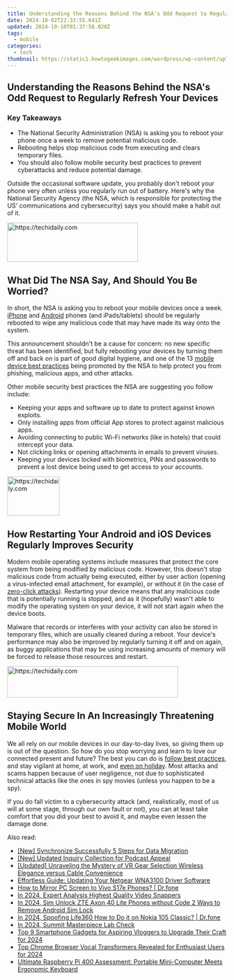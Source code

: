 ```yaml
---
title: Understanding the Reasons Behind the NSA's Odd Request to Regularly Refresh Your Devices
date: 2024-10-02T22:33:55.641Z
updated: 2024-10-10T01:37:58.020Z
tags:
  - mobile
categories:
  - tech
thumbnail: https://static1.howtogeekimages.com/wordpress/wp-content/uploads/2024/07/a-phone-with-a-restart-button-and-the-nsa-logo-in-the-background.jpg
---
```


## Understanding the Reasons Behind the NSA's Odd Request to Regularly Refresh Your Devices

### Key Takeaways

* The National Security Administration (NSA) is asking you to reboot your phone once a week to remove potential malicious code.
* Rebooting helps stop malicious code from executing and clears temporary files.
* You should also follow mobile security best practices to prevent cyberattacks and reduce potential damage.

 Outside the occasional software update, you probably don't reboot your phone very often unless you regularly run out of battery. Here's why the National Security Agency (the NSA, which is responsible for protecting the US' communications and cybersecurity) says you should make a habit out of it.

<!-- affiliate ads begin -->
<a href="https://sentrypc.7eer.net/c/5597632/398449/3022" target="_top" id="398449">
  <img src="//a.impactradius-go.com/display-ad/3022-398449" border="0" alt="https://techidaily.com" width="300" height="90"/>
</a>
<img height="0" width="0" src="https://sentrypc.7eer.net/i/5597632/398449/3022" style="position:absolute;visibility:hidden;" border="0" />
<!-- affiliate ads end -->

##  What Did The NSA Say, And Should You Be Worried?

 In short, the NSA is asking you to reboot your mobile devices once a week. [iPhone](https://location-social.techidaily.com/in-2024-how-to-activate-and-use-life360-ghost-mode-on-nubia-red-magic-8s-proplus-drfone-by-drfone-virtual-android/) and [Android](https://android-frp.techidaily.com/a-step-by-step-guide-on-using-adb-and-fastboot-to-remove-frp-lock-from-your-oppo-reno-11-pro-5g-by-drfone-android/) phones (and iPads/tablets) should be regularly rebooted to wipe any malicious code that may have made its way onto the system.

 This announcement shouldn't be a cause for concern: no new specific threat has been identified, but fully rebooting your devices by turning them off and back on is part of good digital hygiene, and one of the 13 [mobile device best practices](https://s3.documentcloud.org/documents/21018353/nsa-mobile-device-best-practices.pdf "https://s3.documentcloud.org/documents/21018353/nsa-mobile-device-best-practices.pdf") being promoted by the NSA to help protect you from phishing, malicious apps, and other attacks.

 Other mobile security best practices the NSA are suggesting you follow include:

* Keeping your apps and software up to date to protect against known exploits.
* Only installing apps from official App stores to protect against malicious apps.
* Avoiding connecting to public Wi-Fi networks (like in hotels) that could intercept your data.
* Not clicking links or opening attachments in emails to prevent viruses.
* Keeping your devices locked with biometrics, PINs and passwords to prevent a lost device being used to get access to your accounts.

<!-- affiliate ads begin -->
<a href="https://aligracehair.sjv.io/c/5597632/2135408/19272" target="_top" id="2135408">
  <img src="//a.impactradius-go.com/display-ad/19272-2135408" border="0" alt="https://techidaily.com" width="120" height="90"/>
</a>
<img height="0" width="0" src="https://aligracehair.sjv.io/i/5597632/2135408/19272" style="position:absolute;visibility:hidden;" border="0" />
<!-- affiliate ads end -->

##  How Restarting Your Android and iOS Devices Regularly Improves Security

 Modern mobile operating systems include measures that protect the core system from being modified by malicious code. However, this doesn't stop malicious code from actually being executed, either by user action (opening a virus-infected email attachment, for example), or without it (in the case of [zero-click attacks](https://ai-video-tools.techidaily.com/updated-transform-your-videos-into-animated-masterpieces-a-step-by-step-guide/)). Restarting your device means that any malicious code that is potentially running is stopped, and as it (hopefully) wasn't able to modify the operating system on your device, it will not start again when the device boots.

 Malware that records or interferes with your activity can also be stored in temporary files, which are usually cleared during a reboot. Your device's performance may also be improved by regularly turning it off and on again, as buggy applications that may be using increasing amounts of memory will be forced to release those resources and restart.

<!-- affiliate ads begin -->
<a href="https://aligracehair.sjv.io/c/5597632/2135359/19272" target="_top" id="2135359">
  <img src="//a.impactradius-go.com/display-ad/19272-2135359" border="0" alt="https://techidaily.com" width="392" height="72"/>
</a>
<img height="0" width="0" src="https://aligracehair.sjv.io/i/5597632/2135359/19272" style="position:absolute;visibility:hidden;" border="0" />
<!-- affiliate ads end -->

##  Staying Secure In An Increasingly Threatening Mobile World

 We all rely on our mobile devices in our day-to-day lives, so giving them up is out of the question. So how do you stop worrying and learn to love our connected present and future? The best you can do is [follow best practices](https://article-helps.techidaily.com/decoding-firefoxs-pip-multimedia-feature-for-2024/), and stay vigilant at home, at work, and [even on holiday](https://mondly-stories.techidaily.com/expressive-idioms-unveiled-defining-current-english-slang/). Most attacks and scams happen because of user negligence, not due to sophisticated technical attacks like the ones in spy movies (unless you happen to be a spy).

 If you do fall victim to a cybersecurity attack (and, realistically, most of us will at some stage, through our own fault or not), you can at least take comfort that you did your best to avoid it, and maybe even lessen the damage done.

<ins class="adsbygoogle"
     style="display:block"
     data-ad-format="autorelaxed"
     data-ad-client="ca-pub-7571918770474297"
     data-ad-slot="1223367746"></ins>

<ins class="adsbygoogle"
     style="display:block"
     data-ad-client="ca-pub-7571918770474297"
     data-ad-slot="8358498916"
     data-ad-format="auto"
     data-full-width-responsive="true"></ins>

<span class="atpl-alsoreadstyle">Also read:</span>
<div><ul>
<li><a href="https://some-skills.techidaily.com/new-synchronize-successfully-5-steps-for-data-migration/"><u>[New] Synchronize Successfully 5 Steps for Data Migration</u></a></li>
<li><a href="https://some-skills.techidaily.com/new-updated-inquiry-collection-for-podcast-appeal/"><u>[New] Updated Inquiry Collection for Podcast Appeal</u></a></li>
<li><a href="https://some-skills.techidaily.com/updated-unraveling-the-mystery-of-vr-gear-selection-wireless-elegance-versus-cable-convenience/"><u>[Updated] Unraveling the Mystery of VR Gear Selection Wireless Elegance versus Cable Convenience</u></a></li>
<li><a href="https://driver-download.techidaily.com/effortless-guide-updating-your-netgear-wna3100-driver-software/"><u>Effortless Guide: Updating Your Netgear WNA3100 Driver Software</u></a></li>
<li><a href="https://screen-mirror.techidaily.com/how-to-mirror-pc-screen-to-vivo-s17e-phones-drfone-by-drfone-android/"><u>How to Mirror PC Screen to Vivo S17e Phones? | Dr.fone</u></a></li>
<li><a href="https://screen-recording.techidaily.com/in-2024-expert-analysis-highest-quality-video-snappers/"><u>In 2024, Expert Analysis Highest Quality Video Snappers</u></a></li>
<li><a href="https://sim-unlock.techidaily.com/in-2024-sim-unlock-zte-axon-40-lite-phones-without-code-2-ways-to-remove-android-sim-lock-by-drfone-android/"><u>In 2024, Sim Unlock ZTE Axon 40 Lite Phones without Code 2 Ways to Remove Android Sim Lock</u></a></li>
<li><a href="https://phone-solutions.techidaily.com/in-2024-spoofing-life360-how-to-do-it-on-nokia-105-classic-drfone-by-drfone-virtual-android/"><u>In 2024, Spoofing Life360 How to Do it on Nokia 105 Classic? | Dr.fone</u></a></li>
<li><a href="https://fox-cloud.techidaily.com/in-2024-summit-masterpiece-lab-check/"><u>In 2024, Summit Masterpiece Lab Check</u></a></li>
<li><a href="https://youtube-lab.techidaily.com/-smartphone-gadgets-for-aspiring-vloggers-to-upgrade-their-craft-for-2024/"><u>Top 9 Smartphone Gadgets for Aspiring Vloggers to Upgrade Their Craft for 2024</u></a></li>
<li><a href="https://some-skills.techidaily.com/top-chrome-browser-vocal-transformers-revealed-for-enthusiast-users-for-2024/"><u>Top Chrome Browser Vocal Transformers Revealed for Enthusiast Users for 2024</u></a></li>
<li><a href="https://buynow-marvelous.techidaily.com/ultimate-raspberry-pi-400-assessment-portable-mini-computer-meets-ergonomic-keyboard/"><u>Ultimate Raspberry Pi 400 Assessment: Portable Mini-Computer Meets Ergonomic Keyboard</u></a></li>
</ul></div>

